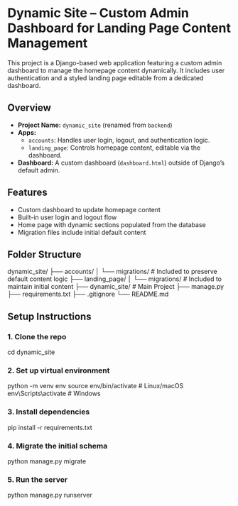 # Dynamic Site – Custom Admin Dashboard for Landing Page Content Management

This project is a Django-based web application featuring a custom admin dashboard to manage the homepage content dynamically. It includes user authentication and a styled landing page editable from a dedicated dashboard.

## Overview

- **Project Name:** `dynamic_site` (renamed from `backend`)
- **Apps:**
  - `accounts`: Handles user login, logout, and authentication logic.
  - `landing_page`: Controls homepage content, editable via the dashboard.
- **Dashboard:** A custom dashboard (`dashboard.html`) outside of Django’s default admin.

## Features

- Custom dashboard to update homepage content
- Built-in user login and logout flow
- Home page with dynamic sections populated from the database
- Migration files include initial default content

## Folder Structure

dynamic_site/ 
├── accounts/ 
│ └── migrations/ # Included to preserve default content logic 
├── landing_page/ 
│ └── migrations/ # Included to maintain initial content 
├── dynamic_site/ # Main Project
├── manage.py 
├── requirements.txt 
├── .gitignore 
└── README.md

## Setup Instructions

### 1. Clone the repo
cd dynamic_site

### 2. Set up virtual environment
python -m venv env
source env/bin/activate    # Linux/macOS
env\Scripts\activate       # Windows

### 3.  Install dependencies
pip install -r requirements.txt

### 4. Migrate the initial schema
python manage.py migrate

### 5. Run the server
python manage.py runserver